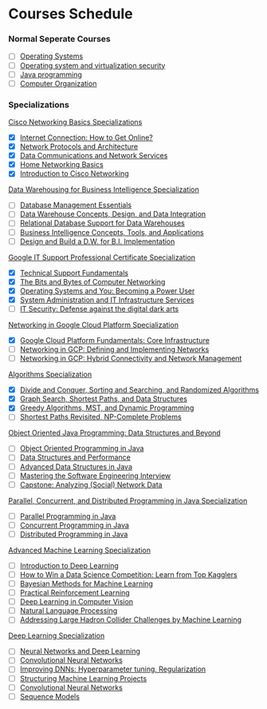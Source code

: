 # Courses Schedule

### Normal Seperate Courses
- [ ] <a href="">Operating Systems</a></br>
- [ ] <a href="">Operating system and virtualization security</a></br>
- [ ] <a href="">Java programming</a></br>
- [ ] <a href="">Computer Organization</a></br>

### Specializations 
<a href="https://www.coursera.org/account/accomplishments/specialization/JJSTGADPBKXU">Cisco Networking Basics Specializations</a></br>
- [x] <a href="https://www.coursera.org/account/accomplishments/verify/893CXHXRNJAY">Internet Connection: How to Get Online?</a></br>
- [x] <a href="https://www.coursera.org/account/accomplishments/verify/RXKFVLL8QS8E">Network Protocols and Architecture</a></br>
- [x] <a href="https://www.coursera.org/account/accomplishments/verify/CSLNDYGY9DZP">Data Communications and Network Services</a></br>
- [x] <a href="https://www.coursera.org/account/accomplishments/verify/PYB4TVFQTTSQ">Home Networking Basics</a></br>
- [x] <a href="https://www.coursera.org/account/accomplishments/verify/88MBUUTZPJUF">Introduction to Cisco Networking</a></br>

<a href="">Data Warehousing for Business Intelligence Specialization</a></br>
- [ ] <a href="">Database Management Essentials</a></br>
- [ ] <a href="">Data Warehouse Concepts, Design, and Data Integration</a></br>
- [ ] <a href="">Relational Database Support for Data Warehouses</a></br>
- [ ] <a href="">Business Intelligence Concepts, Tools, and Applications</a></br>
- [ ] <a href="">Design and Build a D.W. for B.I. Implementation</a></br>

<a href="">Google IT Support Professional Certificate Specialization</a></br>
- [x] <a href="https://www.coursera.org/account/accomplishments/verify/B25C57E3GV3L">Technical Support Fundamentals</a></br>
- [x] <a href="https://www.coursera.org/account/accomplishments/verify/T3VJ8H6E2FK8">The Bits and Bytes of Computer Networking</a></br>
- [x] <a href="https://www.coursera.org/account/accomplishments/verify/MT8QHFZ9EJ3N">Operating Systems and You: Becoming a Power User</a></br>
- [x] <a href="https://www.coursera.org/account/accomplishments/verify/ZBXUUX4X43CJ">System Administration and IT Infrastructure Services</a></br>
- [ ] <a href="">IT Security: Defense against the digital dark arts</a></br>

<a href="">Networking in Google Cloud Platform Specialization</a></br>
- [x] <a href="https://www.coursera.org/account/accomplishments/verify/EG7QKYTQQLGG">Google Cloud Platform Fundamentals: Core Infrastructure</a></br>
- [ ] <a href="">Networking in GCP: Defining and Implementing Networks</a></br>
- [ ] <a href="">Networking in GCP: Hybrid Connectivity and Network Management</a></br>

<a href="">Algorithms Specialization</a></br>
- [x] <a href="https://www.coursera.org/account/accomplishments/verify/FBVCY8ZHKCWP">Divide and Conquer, Sorting and Searching, and Randomized Algorithms</a></br>
- [x] <a href="https://www.coursera.org/account/accomplishments/verify/JLJMDPMQMXGL">Graph Search, Shortest Paths, and Data Structures</a></br>
- [x] <a href="">Greedy Algorithms, MST, and Dynamic Programming</a></br>
- [ ] <a href="">Shortest Paths Revisited, NP-Complete Problems </a></br>

<a href="">Object Oriented Java Programming: Data Structures and Beyond</a></br>
- [ ] <a href="">Object Oriented Programming in Java</a></br>
- [ ] <a href="">Data Structures and Performance</a></br>
- [ ] <a href="">Advanced Data Structures in Java</a></br>
- [ ] <a href="">Mastering the Software Engineering Interview</a></br>
- [ ] <a href="">Capstone: Analyzing (Social) Network Data</a></br>

<a href="">Parallel, Concurrent, and Distributed Programming in Java Specialization</a></br>
- [ ] <a href="">Parallel Programming in Java</a></br>
- [ ] <a href="">Concurrent Programming in Java</a></br>
- [ ] <a href="">Distributed Programming in Java</a></br>

<a href="">Advanced Machine Learning Specialization</a></br>
- [ ] <a href="">Introduction to Deep Learning</a></br>
- [ ] <a href="">How to Win a Data Science Competition: Learn from Top Kagglers</a></br>
- [ ] <a href="">Bayesian Methods for Machine Learning</a></br>
- [ ] <a href="">Practical Reinforcement Learning</a></br>
- [ ] <a href="">Deep Learning in Computer Vision</a></br>
- [ ] <a href="">Natural Language Processing</a></br>
- [ ] <a href="">Addressing Large Hadron Collider Challenges by Machine Learning</a></br>

<a href="">Deep Learning Specialization</a></br>
- [ ] <a href="https://www.coursera.org/account/accomplishments/verify/7XARUNFKDB6Y">Neural Networks and Deep Learning</a></br>
- [ ] <a href="">Convolutional Neural Networks</a></br>
- [ ] <a href="">Improving DNNs: Hyperparameter tuning, Regularization</a></br>
- [ ] <a href="">Structuring Machine Learning Projects</a></br>
- [ ] <a href="">Convolutional Neural Networks</a></br>
- [ ] <a href="">Sequence Models</a></br>
